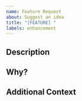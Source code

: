 ```yaml
---
name: Feature Request
about: Suggest an idea
title: "[FEATURE] "
labels: enhancement
---
```


## Description

<!-- What's the feature you want? -->

## Why?

<!-- Why do you need this feature? -->

## Additional Context

<!-- Any other context about the feature request -->
